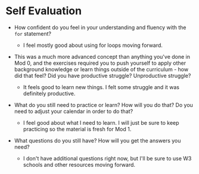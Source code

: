 # Self Evaluation

- How confident do you feel in your understanding and fluency with the `for` statement?

  - I feel mostly good about using for loops moving forward.

- This was a much more advanced concept than anything you've done in Mod 0,
  and the exercises required you to push yourself to apply other background knowledge or
  learn things outside of the curriculum - how did that feel?
  Did you have productive struggle? Unproductive struggle?

  - It feels good to learn new things. I felt some struggle and it was definitely productive.

- What do you still need to practice or learn? How will you do that?
  Do you need to adjust your calendar in order to do that?

  - I feel good about what I need to learn. I will just be sure to keep practicing so the material is fresh for Mod 1.

- What questions do you still have? How will you get the answers you need?

  - I don't have additional questions right now, but I'll be sure to use W3 schools and other resources moving forward.
